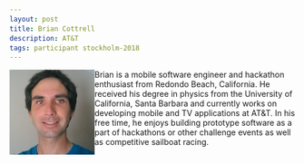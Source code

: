 ```yaml
---
layout: post
title: Brian Cottrell
description: AT&T
tags: participant stockholm-2018
---
```

<img align="left" width="150" height="150" src="/events/2018-04-stockholm/people/cottrell_brian.jpg" alt="Brian Cottrell"/>Brian is a mobile software engineer and hackathon enthusiast from Redondo Beach, California. He received his degree in physics from the University of California, Santa Barbara and currently works on developing mobile and TV applications at AT&T. In his free time, he enjoys building prototype software as a part of hackathons or other challenge events as well as competitive sailboat racing.